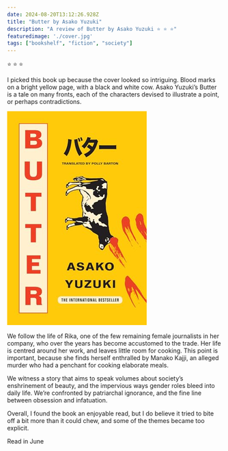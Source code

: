 ```yaml
---    
date: 2024-08-20T13:12:26.928Z
title: "Butter by Asako Yuzuki"
description: "A review of Butter by Asako Yuzuki ⭐ ⭐ ⭐"
featuredimage: './cover.jpg'
tags: ["bookshelf", "fiction", "society"]
---   
```

⭐ ⭐ ⭐ 

I picked this book up because the cover looked so intriguing. Blood marks on a bright yellow page, with a black and white cow. Asako Yuzuki’s Butter is a tale on many fronts, each of the characters devised to illustrate a point, or perhaps contradictions. 

![](./cover.jpg)
<br/>

We follow the life of Rika, one of the few remaining female journalists in her company, who over the years has become accustomed to the trade. Her life is centred around her work, and leaves little room for cooking. This point is important, because she finds herself enthralled by Manako Kajji, an alleged murder who had a penchant for cooking elaborate meals. 

We witness a story that aims to speak volumes about society’s enshrinement of beauty, and the impervious ways gender roles bleed into daily life. We’re confronted by patriarchal ignorance, and the fine line between obsession and infatuation. 

Overall, I found the book an enjoyable read, but I do believe it tried to bite off a bit more than it could chew, and some of the themes became too explicit.  

Read in June












